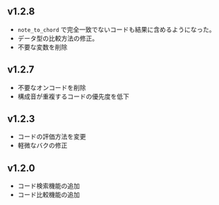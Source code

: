## v1.2.8
- ```note_to_chord``` で完全一致でないコードも結果に含めるようになった。
- データ型の比較方法の修正。
- 不要な変数を削除

## v1.2.7
- 不要なオンコードを削除
- 構成音が重複するコードの優先度を低下

## v1.2.3
- コードの評価方法を変更
- 軽微なバクの修正

## v1.2.0
- コード検索機能の追加
- コード比較機能の追加